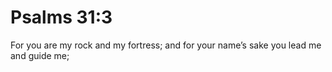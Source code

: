 # Psalms 31:3

For you are my rock and my fortress; and for your name’s sake you lead me and guide me;
